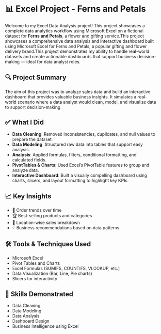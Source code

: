 # 📊 Excel Project - Ferns and Petals

Welcome to my Excel Data Analysis project! This project showcases a complete data analytics workflow using Microsoft Excel on a fictional dataset for **Ferns and Petals**, a flower and gifting service.This project showcases a comprehensive data analysis and interactive dashboard built using Microsoft Excel for Ferns and Petals, a popular gifting and flower delivery brand.This project demonstrates my ability to handle real-world datasets and create actionable dashboards that support business decision-making — ideal for data analyst roles.

## 🔍 Project Summary

The aim of this project was to analyze sales data and build an interactive dashboard that provides valuable business insights. It simulates a real-world scenario where a data analyst would clean, model, and visualize data to support decision-making.

## ✅ What I Did

- **Data Cleaning**: Removed inconsistencies, duplicates, and null values to prepare the dataset.
- **Data Modeling**: Structured raw data into tables that support easy analysis.
- **Analysis**: Applied formulas, filters, conditional formatting, and calculated fields.
- **PivotTables & Charts**: Used Excel’s PivotTable features to group and analyze data.
- **Interactive Dashboard**: Built a visually compelling dashboard using charts, slicers, and layout formatting to highlight key KPIs.

## 📈 Key Insights

- 📅 Order trends over time  
- 🏆 Best-selling products and categories  
- 📍 Location-wise sales breakdown  
- 💡 Business recommendations based on data patterns  

## 🛠️ Tools & Techniques Used

- Microsoft Excel  
- Pivot Tables and Charts  
- Excel Formulas (SUMIFS, COUNTIFS, VLOOKUP, etc.)  
- Data Visualization (Bar, Line, Pie charts)  
- Slicers for interactivity

## 🎯 Skills Demonstrated

- Data Cleaning  
- Data Modeling  
- Data Analysis  
- Dashboard Design  
- Business Intelligence using Excel


